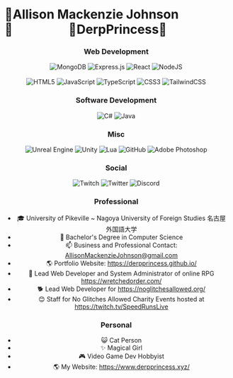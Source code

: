 # 🎀Allison Mackenzie Johnson🎀&nbsp;&nbsp;&nbsp;&nbsp;&nbsp;&nbsp;&nbsp;&nbsp;&nbsp;&nbsp;&nbsp;&nbsp;&nbsp;&nbsp;&nbsp;&nbsp;&nbsp;&nbsp;&nbsp;🎀DerpPrincess🎀

<div align="center">
  
### Web Development

</div>

<div align="center"><img alt="MongoDB" src="https://img.shields.io/badge/MongoDB-4EA94B?style=for-the-badge&logo=mongodb&logoColor=white" />&nbsp;<img alt="Express.js" src="https://img.shields.io/badge/express.js%20-%23404d59.svg?&style=for-the-badge"/>&nbsp;<img alt="React" src="https://img.shields.io/badge/react%20-%2320232a.svg?&style=for-the-badge&logo=react&logoColor=%2361DAFB"/>&nbsp;<img alt="NodeJS" src="https://img.shields.io/badge/node.js%20-%2343853D.svg?&style=for-the-badge&logo=node.js&logoColor=white"/><div>
<br/>
<img alt="HTML5" src="https://img.shields.io/badge/html5%20-%23E34F26.svg?&style=for-the-badge&logo=html5&logoColor=white"/>&nbsp;<img alt="JavaScript" src="https://img.shields.io/badge/javascript%20-%23323330.svg?&style=for-the-badge&logo=javascript&logoColor=%23F7DF1E"/>&nbsp;<img alt="TypeScript" src="https://img.shields.io/badge/typescript%20-%23007ACC.svg?&style=for-the-badge&logo=typescript&logoColor=white"/>&nbsp;<img alt="CSS3" src="https://img.shields.io/badge/css3%20-%231572B6.svg?&style=for-the-badge&logo=css3&logoColor=white"/>&nbsp;<img alt="TailwindCSS" src="https://img.shields.io/badge/tailwindcss%20-%2338B2AC.svg?&style=for-the-badge&logo=tailwind-css&logoColor=white"/></div>

<div align="center">
  
### Software Development
  
</div>

<div><img alt="C#" src="https://img.shields.io/badge/c%23%20-%23239120.svg?&style=for-the-badge&logo=c-sharp&logoColor=white"/>&nbsp;<img alt="Java" src="https://img.shields.io/badge/java-%23ED8B00.svg?&style=for-the-badge&logo=java&logoColor=white"/></div>

<div align="center">
  
### Misc
  
</div>

<div><img alt="Unreal Engine" src="https://img.shields.io/badge/unreal%20engine%20-%23313131.svg?&style=for-the-badge&logo=unreal%20engine&logoColor=white"/>&nbsp;<img alt="Unity" src="https://img.shields.io/badge/unity%20-%23000000.svg?&style=for-the-badge&logo=unity&logoColor=white"/>&nbsp;<img alt="Lua" src="https://img.shields.io/badge/lua-%232C2D72.svg?&style=for-the-badge&logo=lua&logoColor=white"/>&nbsp;<img alt="GitHub" src="https://img.shields.io/badge/github%20-%23121011.svg?&style=for-the-badge&logo=github&logoColor=white"/>&nbsp;<img alt="Adobe Photoshop" src="https://img.shields.io/badge/adobe%20photoshop%20-%2331A8FF.svg?&style=for-the-badge&logo=adobe%20photoshop&logoColor=white"/></div>

<div align="center">
  
### Social
  
</div>

<div><img alt="Twitch" src="https://img.shields.io/badge/<DerpPwincess>%20-%239146FF.svg?&style=for-the-badge&logo=Twitch&logoColor=white"/>&nbsp;<img alt="Twitter" src="https://img.shields.io/badge/<@DerpPrincessNya>%20-%231DA1F2.svg?&style=for-the-badge&logo=Twitter&logoColor=white"/>&nbsp;<img alt="Discord" src="https://img.shields.io/badge/%3CDerp&nbsp;Princess%231337%3E%20-%237289DA.svg?&style=for-the-badge&logo=discord&logoColor=white"/></div>

### Professional
- 🎓 University of Pikeville ~ Nagoya University of Foreign Studies 名古屋外国語大学
- 📜 Bachelor's Degree in Computer Science
- 📫 Business and Professional Contact: AllisonMackenzieJohnson@gmail.com
- 🌎 Portfolio Website: https://derpprincess.github.io/
- 🔪 Lead Web Developer and System Administrator of online RPG https://wretchedorder.com/
- 🐕 Lead Web Developer for https://noglitchesallowed.org/ 
- 😊 Staff for No Glitches Allowed Charity Events hosted at https://twitch.tv/SpeedRunsLive

### Personal
- 😺 Cat Person
- ✨ Magical Girl
- 🎮 Video Game Dev Hobbyist
- 🌎 My Website: https://www.derpprincess.xyz/
